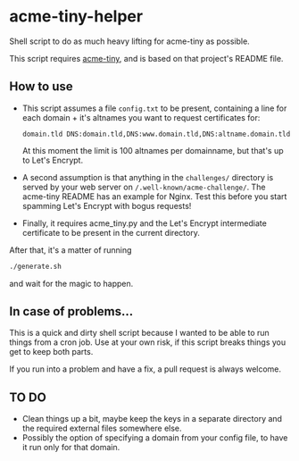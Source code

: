 # acme-tiny-helper

Shell script to do as much heavy lifting for acme-tiny as possible.

This script requires [acme-tiny](https://github.com/diafygi/acme-tiny),
and is based on that project's README file.

## How to use

* This script assumes a file `config.txt` to be present, containing a line
  for each domain + it's altnames you want to request certificates for:

  ```
  domain.tld DNS:domain.tld,DNS:www.domain.tld,DNS:altname.domain.tld
  ```
  
  At this moment the limit is 100 altnames per domainname, but that's up to
  Let's Encrypt.

* A second assumption is that anything in the `challenges/` directory is 
  served by your web server on `/.well-known/acme-challenge/`. The acme-tiny
  README has an example for Nginx. Test this before you start spamming
  Let's Encrypt with bogus requests!

* Finally, it requires acme_tiny.py and the Let's Encrypt intermediate
  certificate to be present in the current directory.

After that, it's a matter of running

```bash
./generate.sh
```

and wait for the magic to happen.

## In case of problems...

This is a quick and dirty shell script because I wanted to be able to 
run things from a cron job. Use at your own risk, if this script breaks
things you get to keep both parts.

If you run into a problem and have a fix, a pull request is always welcome.

## TO DO

* Clean things up a bit, maybe keep the keys in a separate directory and the
  required external files somewhere else.
* Possibly the option of specifying a domain from your config file, to have it
  run only for that domain.
